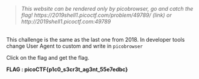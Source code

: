 <blockquote><i>This website can be rendered only by picobrowser, go and catch the flag! https://2019shell1.picoctf.com/problem/49789/ (link) or http://2019shell1.picoctf.com:49789</i></blockquote>

<br>
This challenge is the same as the last one from 2018.  
In developer tools change User Agent to custom and write in <code>picobrowser</code>

Click on the flag and get the flag.  

<b> FLAG : picoCTF{p1c0_s3cr3t_ag3nt_55e7edbc} </b>